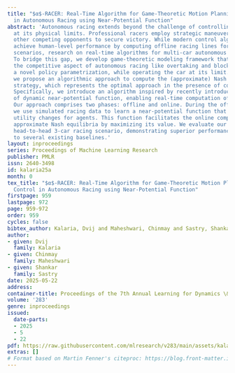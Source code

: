 ```yaml
---
title: "$α$-RACER: Real-Time Algorithm for Game-Theoretic Motion Planning and Control
  in Autonomous Racing using Near-Potential Function"
abstract: 'Autonomous racing extends beyond the challenge of controlling a racecar
  at its physical limits. Professional racers employ strategic maneuvers to outwit
  other competing opponents to secure victory. While modern control algorithms can
  achieve human-level performance by computing offline racing lines for single-car
  scenarios, research on real-time algorithms for multi-car autonomous racing is limited.
  To bridge this gap, we develop game-theoretic modeling framework that incorporates
  the competitive aspect of autonomous racing like overtaking and blocking through
  a novel policy parametrization, while operating the car at its limit. Furthermore,
  we propose an algorithmic approach to compute the (approximate) Nash equilibrium
  strategy, which represents the optimal approach in the presence of competing agents.
  Specifically, we introduce an algorithm inspired by recently introduced framework
  of dynamic near-potential function, enabling real-time computation of the Nash equilibrium.
  Our approach comprises two phases: offline and online. During the offline phase,
  we use simulated racing data to learn a near-potential function that approximates
  utility changes for agents. This function facilitates the online computation of
  approximate Nash equilibria by maximizing its value. We evaluate our method in a
  head-to-head 3-car racing scenario, demonstrating superior performance compared
  to several existing baselines.'
layout: inproceedings
series: Proceedings of Machine Learning Research
publisher: PMLR
issn: 2640-3498
id: kalaria25a
month: 0
tex_title: "$α$-RACER: Real-Time Algorithm for Game-Theoretic Motion Planning and
  Control in Autonomous Racing using Near-Potential Function"
firstpage: 959
lastpage: 972
page: 959-972
order: 959
cycles: false
bibtex_author: Kalaria, Dvij and Maheshwari, Chinmay and Sastry, Shankar
author:
- given: Dvij
  family: Kalaria
- given: Chinmay
  family: Maheshwari
- given: Shankar
  family: Sastry
date: 2025-05-22
address:
container-title: Proceedings of the 7th Annual Learning for Dynamics \& Control Conference
volume: '283'
genre: inproceedings
issued:
  date-parts:
  - 2025
  - 5
  - 22
pdf: https://raw.githubusercontent.com/mlresearch/v283/main/assets/kalaria25a/kalaria25a.pdf
extras: []
# Format based on Martin Fenner's citeproc: https://blog.front-matter.io/posts/citeproc-yaml-for-bibliographies/
---
```

